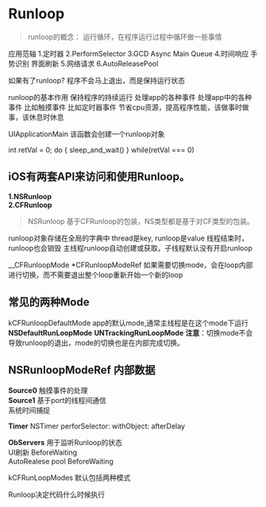 # Runloop

> runloop的概念： 运行循环，在程序运行过程中循环做一些事情
 
 应用范轴
 1.定时器
 2.PerformSelector
 3.GCD Async Main Queue
 4.时间响应 手势识别 界面刷新
 5.网络请求
 6.AutoReleasePool
 
 
 如果有了runloop?
 程序不会马上退出，而是保持运行状态
 
 runloop的基本作用
 保持程序的持续运行
 处理app的各种事件
 处理app中的各种事件 比如触摸事件 比如定时器事件 
 节省cpu资源，提高程序性能，该做事时做事，该休息时休息
 
 UIApplicationMain 该函数会创建一个runloop对象
 
 int retVal = 0;
 do {
  sleep_and_wait()
 } while(retVal === 0)
 
 
## iOS有两套API来访问和使用Runloop。
**1.NSRunloop  
2.CFRunloop**  
> NSRunloop 基于CFRunloop的包装，NS类型都是基于对CF类型的包装。  

runloop对象存储在全局的字典中
thread是key, runloop是value
线程结束时，runloop也会销毁
主线程runloop自动创建或获取，子线程默认没有开启runloop

__CFRunloopMode *CFRunloopModeRef 
如果需要切换mode，会在loop内部进行切换，而不需要退出整个loop重新开始一个新的loop


## 常见的两种Mode
kCFRunloopDefaultMode app的默认mode,通常主线程是在这个mode下运行
**NSDefaultRunLoopMode**
**UNTrackingRunLoopMode**
**注意**：切换mode不会导致runloop的退出，mode的切换也是在内部完成切换。

## NSRunloopModeRef 内部数据

**Source0** 触摸事件的处理   
**Source1** 基于port的线程间通信   
系统时间捕捉

**Timer**
NSTimer
perforSelector: withObject: afterDelay


**ObServers**
用于监听Runloop的状态  
UI刷新 BeforeWaiting  
AutoRealese pool BeforeWaiting  

kCFRunLoopModes 默认包括两种模式  

Runloop决定代码什么时候执行







 
 
 
 
 
 
 


